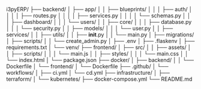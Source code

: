 i3pyERP/
├── backend/
│   ├── app/
│   │   ├── blueprints/
│   │   │   ├── auth/
│   │   │   │   ├── routes.py
│   │   │   │   ├── services.py
│   │   │   │   └── schemas.py
│   │   │   ├── dashboard/
│   │   │   └── users/
│   │   ├── core/
│   │   │   ├── database.py
│   │   │   └── security.py
│   │   ├── models/
│   │   │   └── user.py
│   │   ├── services/
│   │   ├── utils/
│   │   ├── __init__.py
│   │   └── main.py
│   ├── migrations/
│   ├── scripts/
│   │   └── create_admin.py
│   ├── .env
│   ├── .flaskenv
│   ├── requirements.txt
│   └── venv/
├── frontend/
│   ├── src/
│   │   ├── assets/
│   │   ├── scripts/
│   │   │   └── main.js
│   │   ├── styles/
│   │   │   └── main.css
│   │   └── index.html
│   └── package.json
├── docker/
│   ├── backend/
│   │   └── Dockerfile
│   └── frontend/
│       └── Dockerfile
├── .github/
│   └── workflows/
│       ├── ci.yml
│       └── cd.yml
├── infrastructure/
│   ├── terraform/
│   └── kubernetes/
├── docker-compose.yml
└── README.md